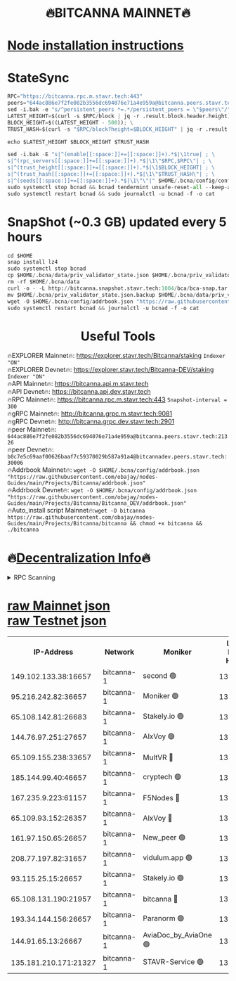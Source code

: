 <h1 align="center"> 🔥BITCANNA MAINNET🔥</h1>


[Node installation instructions](https://github.com/obajay/nodes-Guides/tree/main/Projects/Bitcanna)
=

# StateSync
```python
RPC="https://bitcanna.rpc.m.stavr.tech:443"
peers="644ac886e7f2fe082b3556dc694076e71a4e959a@bitcanna.peers.stavr.tech:21326"
sed -i.bak -e "s/^persistent_peers *=.*/persistent_peers = \"$peers\"/" $HOME/.bcna/config/config.toml
LATEST_HEIGHT=$(curl -s $RPC/block | jq -r .result.block.header.height); \
BLOCK_HEIGHT=$((LATEST_HEIGHT - 500)); \
TRUST_HASH=$(curl -s "$RPC/block?height=$BLOCK_HEIGHT" | jq -r .result.block_id.hash)

echo $LATEST_HEIGHT $BLOCK_HEIGHT $TRUST_HASH

sed -i.bak -E "s|^(enable[[:space:]]+=[[:space:]]+).*$|\1true| ; \
s|^(rpc_servers[[:space:]]+=[[:space:]]+).*$|\1\"$RPC,$RPC\"| ; \
s|^(trust_height[[:space:]]+=[[:space:]]+).*$|\1$BLOCK_HEIGHT| ; \
s|^(trust_hash[[:space:]]+=[[:space:]]+).*$|\1\"$TRUST_HASH\"| ; \
s|^(seeds[[:space:]]+=[[:space:]]+).*$|\1\"\"|" $HOME/.bcna/config/config.toml
sudo systemctl stop bcnad && bcnad tendermint unsafe-reset-all --keep-addr-book
sudo systemctl restart bcnad && sudo journalctl -u bcnad -f -o cat
```
# SnapShot (~0.3 GB) updated every 5 hours
```python
cd $HOME
snap install lz4
sudo systemctl stop bcnad
cp $HOME/.bcna/data/priv_validator_state.json $HOME/.bcna/priv_validator_state.json.backup
rm -rf $HOME/.bcna/data
curl -o - -L http://bitcanna.snapshot.stavr.tech:1004/bca/bca-snap.tar.lz4 | lz4 -c -d - | tar -x -C $HOME/.bcna --strip-components 2
mv $HOME/.bcna/priv_validator_state.json.backup $HOME/.bcna/data/priv_validator_state.json
wget -O $HOME/.bcna/config/addrbook.json "https://raw.githubusercontent.com/obajay/nodes-Guides/main/Projects/Bitcanna/addrbook.json"
sudo systemctl restart bcnad && journalctl -u bcnad -f -o cat
```

 <h1 align="center"> Useful Tools</h1>

🔥EXPLORER Mainnet🔥:    https://explorer.stavr.tech/Bitcanna/staking          `Indexer "ON"` \
🔥EXPLORER Devnet🔥:     https://explorer.stavr.tech/Bitcanna-DEV/staking     `Indexer "ON"` \
🔥API Mainnet🔥:         https://bitcanna.api.m.stavr.tech \
🔥API Devnet🔥:          https://bitcanna.api.dev.stavr.tech \
🔥RPC Mainnet🔥:         https://bitcanna.rpc.m.stavr.tech:443         `Snapshot-interval = 300` \
🔥gRPC Mainnet🔥:        http://bitcanna.grpc.m.stavr.tech:9081 \
🔥gRPC Devnet🔥:         http://bitcanna.grpc.dev.stavr.tech:2901 \
🔥peer Mainnet🔥:        `644ac886e7f2fe082b3556dc694076e71a4e959a@bitcanna.peers.stavr.tech:21326` \
🔥peer Devnet🔥:         `b0c7e5c69aaf00626baaf7c59370029b587a91a4@bitcannadev.peers.stavr.tech:30006` \
🔥Addrbook Mainnet🔥:    ```wget -O $HOME/.bcna/config/addrbook.json "https://raw.githubusercontent.com/obajay/nodes-Guides/main/Projects/Bitcanna/addrbook.json"``` \
🔥Addrbook Devnet🔥:    ```wget -O $HOME/.bcna/config/addrbook.json "https://raw.githubusercontent.com/obajay/nodes-Guides/main/Projects/Bitcanna/Bitcanna_DEV/addrbook.json"``` \
🔥Auto_install script Mainnet🔥:```wget -O bitcanna https://raw.githubusercontent.com/obajay/nodes-Guides/main/Projects/Bitcanna/bitcanna && chmod +x bitcanna && ./bitcanna```

🔥[Decentralization Info](https://github.com/obajay/StateSync-snapshots/tree/main/Projects/Bitcanna/Decentralization)🔥
=

<details>
<summary>RPC Scanning</summary>

<h2 align="center"> We scan nodes in real time every 4 hours. And we provide the final result of RPC endpoints.
We cannot influence the operation of these nodes in any way. </h2>


```python
If Voting Power is higher than 0 --> then the Node is a validator of the network and may be subject to attack and be a potential threat to the chain.
```
```python
We marked such validators with a red symbol
```

</details>

[raw Mainnet json](https://rpc-check.bcam.stavr.tech/bcam/rpc-bcam-result.json) \
[raw Testnet json](https://github.com/obajay/StateSync-snapshots/tree/main/Projects/Bitcanna/Rpc-Check-Testnet)
=



<table><tr><th>IP-Address</th><th>Network</th><th>Moniker</th><th>Latest Block Height</th><th>Earliest Block Height</th><th>Catching Up</th><th>Tx Index</th><th>Voting Power</th><th>Scan Time</th></tr><tr><td>149.102.133.38:16657</td><td>bitcanna-1</td><td>second 🟢</td><td>13119976</td><td>1</td><td>False</td><td>on</td><td>0</td><td>2024-03-22T05:00:31.894268333UTC</td></tr><tr><td>95.216.242.82:36657</td><td>bitcanna-1</td><td>Moniker 🟢</td><td>13119965</td><td>5776907</td><td>False</td><td>on</td><td>0</td><td>2024-03-22T04:59:26.564170356UTC</td></tr><tr><td>65.108.142.81:26683</td><td>bitcanna-1</td><td>Stakely.io 🟢</td><td>13119969</td><td>6152001</td><td>False</td><td>on</td><td>0</td><td>2024-03-22T04:59:49.802057923UTC</td></tr><tr><td>144.76.97.251:27657</td><td>bitcanna-1</td><td>AlxVoy 🟢</td><td>13119974</td><td>8805201</td><td>False</td><td>on</td><td>0</td><td>2024-03-22T05:00:21.374613323UTC</td></tr><tr><td>65.109.155.238:33657</td><td>bitcanna-1</td><td>MultVR 🔴</td><td>13119970</td><td>9933415</td><td>False</td><td>on</td><td>352712</td><td>2024-03-22T04:59:57.328210930UTC</td></tr><tr><td>185.144.99.40:46657</td><td>bitcanna-1</td><td>cryptech 🟢</td><td>13119964</td><td>11528001</td><td>False</td><td>on</td><td>0</td><td>2024-03-22T04:59:22.175820647UTC</td></tr><tr><td>167.235.9.223:61157</td><td>bitcanna-1</td><td>F5Nodes 🔴</td><td>13119971</td><td>12084001</td><td>False</td><td>on</td><td>570</td><td>2024-03-22T05:00:01.594992008UTC</td></tr><tr><td>65.109.93.152:26357</td><td>bitcanna-1</td><td>AlxVoy 🔴</td><td>13119976</td><td>12109301</td><td>False</td><td>on</td><td>1391929</td><td>2024-03-22T05:00:32.409616440UTC</td></tr><tr><td>161.97.150.65:26657</td><td>bitcanna-1</td><td>New_peer 🟢</td><td>13119969</td><td>12254001</td><td>False</td><td>on</td><td>0</td><td>2024-03-22T04:59:50.080396178UTC</td></tr><tr><td>208.77.197.82:31657</td><td>bitcanna-1</td><td>vidulum.app 🟢</td><td>13119969</td><td>12386934</td><td>False</td><td>on</td><td>0</td><td>2024-03-22T04:59:52.867836874UTC</td></tr><tr><td>93.115.25.15:26657</td><td>bitcanna-1</td><td>Stakely.io 🟢</td><td>13119968</td><td>13004569</td><td>False</td><td>on</td><td>0</td><td>2024-03-22T04:59:45.409316408UTC</td></tr><tr><td>65.108.131.190:21957</td><td>bitcanna-1</td><td>bitcanna 🔴</td><td>13119972</td><td>13019972</td><td>False</td><td>on</td><td>420089</td><td>2024-03-22T05:00:05.959598605UTC</td></tr><tr><td>193.34.144.156:26657</td><td>bitcanna-1</td><td>Paranorm 🟢</td><td>13119972</td><td>13042501</td><td>False</td><td>on</td><td>0</td><td>2024-03-22T05:00:08.235207454UTC</td></tr><tr><td>144.91.65.13:26667</td><td>bitcanna-1</td><td>AviaDoc_by_AviaOne 🟢</td><td>13119973</td><td>13116301</td><td>False</td><td>on</td><td>0</td><td>2024-03-22T05:00:16.737602388UTC</td></tr><tr><td>135.181.210.171:21327</td><td>bitcanna-1</td><td>STAVR-Service 🟢</td><td>13119974</td><td>13117401</td><td>False</td><td>on</td><td>0</td><td>2024-03-22T05:00:21.147752337UTC</td></tr></table>
